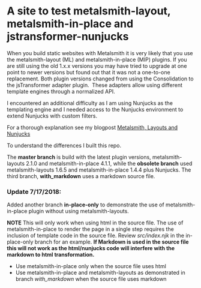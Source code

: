 # A site to test metalsmith-layout, metalsmith-in-place and jstransformer-nunjucks

When you build static websites with Metalsmith it is very likely that you use the metalsmith-layout (ML) and metalsmith-in-place  (MIP) plugins. If you are still using the old 1.x.x versions you may have tried to upgrade at one point to newer versions but found out that it was not a one-to-one replacement. Both plugin versions changed from using the Consolidation to the jsTransformer adapter plugin.  These adapters allow using different template engines through a normalized API.

I encountered an additional difficulty as I am using Nunjucks as the templating engine and I needed access to the Nunjucks environment to extend Nunjucks with custom filters. 

For a thorough explanation see my blogpost [Metalsmith, Layouts and Nunjucks](http://www.glinka.co/blog/metalsmith-layouts-nunjucks/)

To understand the differences I built this repo. 

The **master branch** is build with the latest plugin versions, metalsmith-layouts  2.1.0  and metalsmith-in-place 4.1.1, while the **obsolete branch** used metalsmith-layouts 1.6.5 and metalsmith-in-place 1.4.4 plus Nunjucks.
The third branch, **with_markdown** uses a markdown source file.

### Update 7/17/2018: 
Added another branch **in-place-only** to demonstrate the use of metalsmith-in-place plugin without using metalsmith-layouts.

**NOTE** This will only work when using html in the source file. The use of metalsmith-in-place to render the page in a single step requires the inclusion of template code in the source file. Review _src/index.njk_ in the in-place-only branch for an example. **If Markdown is used in the source file this will not work as the html/nunjucks code will interfere with the markdown to html transformation.**

* Use metalsmith-in-place only when the source file uses html
* Use metalsmith-in-place and metalsmith-layouts as demonstrated in branch _with_markdown_ when the source file uses markdown
